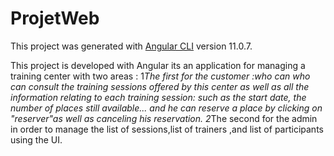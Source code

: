 # ProjetWeb

This project was generated with [Angular CLI](https://github.com/angular/angular-cli) version 11.0.7.

This project is developed with Angular 
its an application for managing a training center with two areas :
1*The first for the customer :who can who can consult the training sessions offered by this center as well as all the information relating to each training session: such as the start date, the number of places still available... and he can reserve a place by clicking on "reserver"as well as canceling his reservation.
2*The second for the admin in order to manage the list of sessions,list of trainers ,and list of participants using the UI.

